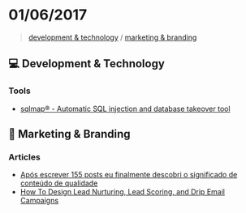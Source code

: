 # 01/06/2017

> [development & technology](#computer-development--technology) / [marketing & branding](#mega-marketing--branding)


## :computer: Development & Technology

### Tools
- [sqlmap® - Automatic SQL injection and database takeover tool](http://sqlmap.org/)


## :mega: Marketing & Branding

### Articles
- [Após escrever 155 posts eu finalmente descobri o significado de conteúdo de qualidade](https://hackers.rockcontent.com/ap%C3%B3s-escrever-155-posts-eu-finalmente-descobri-o-significado-de-conte%C3%BAdo-de-qualidade-30acac369100)
- [How To Design Lead Nurturing, Lead Scoring, and Drip Email Campaigns](https://medium.com/@myxys/how-to-design-lead-nurturing-lead-scoring-and-drip-email-campaigns-9961024f6605)